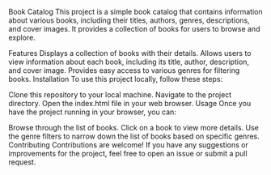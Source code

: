 Book Catalog
This project is a simple book catalog that contains information about various books, including their titles, authors, genres, descriptions, and cover images. It provides a collection of books for users to browse and explore.

Features
Displays a collection of books with their details.
Allows users to view information about each book, including its title, author, description, and cover image.
Provides easy access to various genres for filtering books.
Installation
To use this project locally, follow these steps:

Clone this repository to your local machine.
Navigate to the project directory.
Open the index.html file in your web browser.
Usage
Once you have the project running in your browser, you can:

Browse through the list of books.
Click on a book to view more details.
Use the genre filters to narrow down the list of books based on specific genres.
Contributing
Contributions are welcome! If you have any suggestions or improvements for the project, feel free to open an issue or submit a pull request.
